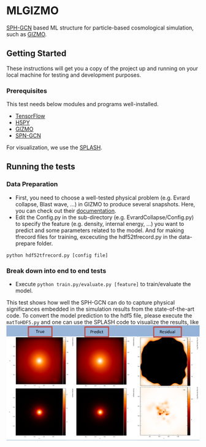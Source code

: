 # MLGIZMO
[SPH-GCN](https://github.com/hlei-ziyan/SPH3D-GCN) based ML structure for particle-based cosmological simulation, such as [GIZMO](https://bitbucket.org/phopkins/gizmo-public/src/master/).

## Getting Started

These instructions will get you a copy of the project up and running on your local machine for testing and development purposes.

### Prerequisites

This test needs below modules and programs well-installed.
* [TensorFlow](https://bitbucket.org/phopkins/gizmo-public/src/master/)
* [H5PY](https://github.com/h5py/h5py)
* [GIZMO](https://bitbucket.org/phopkins/gizmo-public/src/master/)
* [SPN-GCN](https://github.com/hlei-ziyan/SPH3D-GCN)

For visualization, we use the [SPLASH](http://users.monash.edu.au/~dprice/splash/).

## Running the tests

### Data Preparation

* First, you need to choose a well-tested physical problem (e.g. Evrard collapse, Blast wave, ...) in GIZMO to produce several snapshots. Here, you can check out their [documentation](http://www.tapir.caltech.edu/~phopkins/Site/GIZMO_files/gizmo_documentation.html).
* Edit the Config.py in the sub-directory (e.g. EvrardCollapse/Config.py) to specify the feature (e.g. density, internal energy, ...) you want to predict and some parameters related to the model. And for making tfrecord files for training, excecuting the hdf52tfrecord.py in the data-prepare folder.

```
python hdf52tfrecord.py [config file]
```


### Break down into end to end tests

* Execute ```python train.py/evaluate.py [feature]``` to train/evaluate the model.

This test shows how well the SPH-GCN can do to capture physical significances embedded in the simulation results from the state-of-the-art code. To convert the model prediction to the hdf5 file, please execute the ```matToHDF5.py``` and one can use the SPLASH code to visualize the results, like
![alt text](https://github.com/seanthchao/MLGIZMO/blob/master/Image/residualMap.png)
